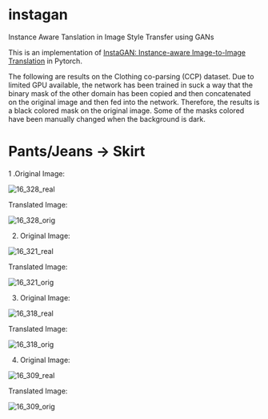 # instagan
Instance Aware Tanslation in Image Style Transfer using GANs


This is an implementation of [InstaGAN: Instance-aware Image-to-Image Translation](https://arxiv.org/abs/1812.10889) in Pytorch. 


The following are results on the Clothing co-parsing (CCP) dataset. Due to limited GPU available, the network has been trained in suck a way that the binary mask of the other domain has been copied and then concatenated on the original image and then fed into the network. Therefore, the results is a black colored mask on the original image. Some of the masks colored have been manually changed when the background is dark.

# Pants/Jeans -> Skirt


1 .Original Image:


![16_328_real](https://user-images.githubusercontent.com/32021556/61574489-139c9000-aade-11e9-9e1a-7b37b29c4990.png)



Translated Image:


![16_328_orig](https://user-images.githubusercontent.com/32021556/61574525-ab01e300-aade-11e9-97d2-4da6837b321e.png)



2. Original Image:



![16_321_real](https://user-images.githubusercontent.com/32021556/61574546-e43a5300-aade-11e9-9a45-44b0635950bc.png)




Translated Image:


![16_321_orig](https://user-images.githubusercontent.com/32021556/61574552-ebf9f780-aade-11e9-81ad-af02c4496fb3.png)



3. Original Image:


![16_318_real](https://user-images.githubusercontent.com/32021556/61574558-0633d580-aadf-11e9-89cf-cc5c675c0981.png)



Translated Image:


![16_318_orig](https://user-images.githubusercontent.com/32021556/61574563-1481f180-aadf-11e9-8863-170c2e284a09.png)



4. Original Image:


![16_309_real](https://user-images.githubusercontent.com/32021556/61574567-2368a400-aadf-11e9-9c49-aa3c44f29b45.png)



Translated Image:



![16_309_orig](https://user-images.githubusercontent.com/32021556/61574573-324f5680-aadf-11e9-808d-a3638c3ebe97.png)





